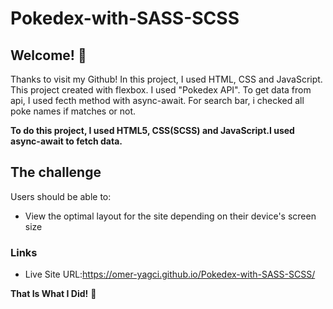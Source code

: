 # Pokedex-with-SASS-SCSS


## Welcome! 👋

Thanks to visit my Github! In this project, I used HTML, CSS and JavaScript. This project created with flexbox. I used "Pokedex API". To get data from api, I used fecth method with async-await. For search bar, i checked all poke names if matches or not. 

**To do this project, I used HTML5, CSS(SCSS) and JavaScript.I used async-await to fetch data.**

## The challenge

Users should be able to:

- View the optimal layout for the site depending on their device's screen size





### Links

- Live Site URL:https://omer-yagci.github.io/Pokedex-with-SASS-SCSS/



**That Is What I Did!** 🚀
